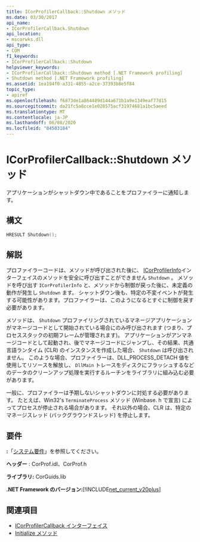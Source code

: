 ```yaml
---
title: ICorProfilerCallback::Shutdown メソッド
ms.date: 03/30/2017
api_name:
- ICorProfilerCallback.Shutdown
api_location:
- mscorwks.dll
api_type:
- COM
f1_keywords:
- ICorProfilerCallback::Shutdown
helpviewer_keywords:
- ICorProfilerCallback::Shutdown method [.NET Framework profiling]
- Shutdown method [.NET Framework profiling]
ms.assetid: 1ea194f0-a331-4855-a2ce-37393b8e5f84
topic_type:
- apiref
ms.openlocfilehash: f6873de1a864489d144a671b1a9e1349eaf77d15
ms.sourcegitcommit: da21fc5a8cce1e028575acf31974681a1bc5aeed
ms.translationtype: MT
ms.contentlocale: ja-JP
ms.lasthandoff: 06/08/2020
ms.locfileid: "84503184"
---
```

# <a name="icorprofilercallbackshutdown-method"></a>ICorProfilerCallback::Shutdown メソッド
アプリケーションがシャットダウン中であることをプロファイラーに通知します。  
  
## <a name="syntax"></a>構文  
  
```cpp  
HRESULT Shutdown();  
```  
  
## <a name="remarks"></a>解説  
 プロファイラーコードは、メソッドが呼び出された後に、 [ICorProfilerInfo](icorprofilerinfo-interface.md)インターフェイスのメソッドを安全に呼び出すことができません `Shutdown` 。 メソッドを呼び出す `ICorProfilerInfo` と、メソッドから制御が戻った後に、未定義の動作が発生し `Shutdown` ます。 シャットダウン後も、特定の不変イベントが発生する可能性があります。プロファイラーは、このようになるとすぐに制御を戻す必要があります。  
  
 メソッドは、 `Shutdown` プロファイリングされているマネージアプリケーションがマネージコードとして開始されている場合にのみ呼び出されます (つまり、プロセススタックの初期フレームが管理されます)。 アプリケーションがアンマネージコードとして起動され、後でマネージコードにジャンプし、その結果、共通言語ランタイム (CLR) のインスタンスを作成した場合、 `Shutdown` は呼び出されません。 このような場合、プロファイラーは、DLL_PROCESS_DETACH 値を使用してリソースを解放し、 `DllMain` トレースをディスクにフラッシュするなどのデータのクリーンアップ処理を実行するルーチンをライブラリに組み込む必要があります。  
  
 一般に、プロファイラーは予期しないシャットダウンに対処する必要があります。 たとえば、Win32's `TerminateProcess` メソッド (Winbase. h で宣言) によってプロセスが停止される場合があります。 それ以外の場合、CLR は、特定のマネージスレッド (バックグラウンドスレッド) を停止します。  
  
## <a name="requirements"></a>要件  
 **:**「[システム要件](../../get-started/system-requirements.md)」を参照してください。  
  
 **ヘッダー** : CorProf.idl、CorProf.h  
  
 **ライブラリ:** CorGuids.lib  
  
 **.NET Framework のバージョン:**[!INCLUDE[net_current_v20plus](../../../../includes/net-current-v20plus-md.md)]  
  
## <a name="see-also"></a>関連項目

- [ICorProfilerCallback インターフェイス](icorprofilercallback-interface.md)
- [Initialize メソッド](icorprofilercallback-initialize-method.md)
